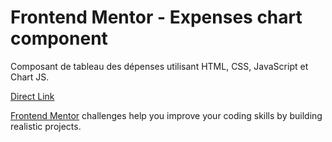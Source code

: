 # Frontend Mentor - Expenses chart component

Composant de tableau des dépenses utilisant HTML, CSS, JavaScript et Chart JS.

[Direct Link](https://)

[Frontend Mentor](https://www.frontendmentor.io) challenges help you improve your coding skills by building realistic projects.
